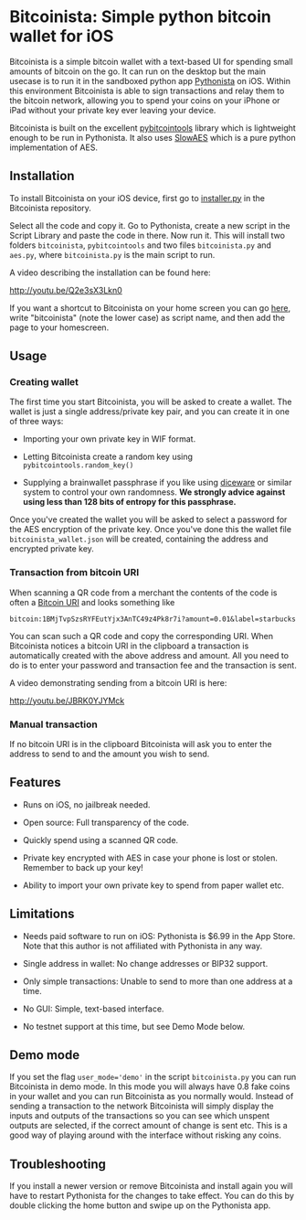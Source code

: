 # Bitcoinista: Simple python bitcoin wallet for iOS #

Bitcoinista is a simple bitcoin wallet with a text-based UI for spending small
amounts of bitcoin on the go. It can run on the desktop but the main usecase is
to run it in the sandboxed python app [Pythonista][] on iOS. Within this
environment Bitcoinista is able to sign transactions and relay them to the
bitcoin network, allowing you to spend your coins on your iPhone or iPad without
your private key ever leaving your device.

Bitcoinista is built on the excellent [pybitcointools][] library which is
lightweight enough to be run in Pythonista. It also uses [SlowAES][] which is a
pure python implementation of AES.

## Installation ##

To install Bitcoinista on your iOS device, first go to [installer.py][inst] in
the Bitcoinista repository.

Select all the code and copy it. Go to Pythonista, create a new script in the
Script Library and paste the code in there. Now run it. This will install two
folders `bitcoinista`, `pybitcointools` and two files `bitcoinista.py` and
`aes.py`, where `bitcoinista.py` is the main script to run.

A video describing the installation can be found here:

<http://youtu.be/Q2e3sX3Lkn0>

If you want a shortcut to Bitcoinista on your home screen you can go
[here][omzicon], write "bitcoinista" (note the lower case) as script name, and
then add the page to your homescreen.

## Usage ##

### Creating wallet ###

The first time you start Bitcoinista, you will be asked to create a wallet. The
wallet is just a single address/private key pair, and you can create it in one
of three ways:

* Importing your own private key in WIF format.

* Letting Bitcoinista create a random key using `pybitcointools.random_key()`

* Supplying a brainwallet passphrase if you like using [diceware][] or
  similar system to control your own randomness. **We strongly advice
  against using less than 128 bits of entropy for this passphrase.**

Once you've created the wallet you will be asked to select a password
for the AES encryption of the private key. Once you've done this the
wallet file `bitcoinista_wallet.json` will be created, containing the
address and encrypted private key.

### Transaction from bitcoin URI ###

When scanning a QR code from a merchant the contents of the code is
often a [Bitcoin URI][btcuri] and looks something like

    bitcoin:1BMjTvpSzsRYFEutYjx3AnTC49z4Pk8r7i?amount=0.01&label=starbucks

You can scan such a QR code and copy the corresponding URI. When
Bitcoinista notices a bitcoin URI in the clipboard a transaction is
automatically created with the above address and amount. All you need
to do is to enter your password and transaction fee and the
transaction is sent.

A video demonstrating sending from a bitcoin URI is here:

<http://youtu.be/JBRK0YJYMck>

### Manual transaction ###

If no bitcoin URI is in the clipboard Bitcoinista will ask you to
enter the address to send to and the amount you wish to send.

## Features ##

* Runs on iOS, no jailbreak needed.

* Open source: Full transparency of the code.

* Quickly spend using a scanned QR code.

* Private key encrypted with AES in case your phone is lost or
  stolen. Remember to back up your key!

* Ability to import your own private key to spend from paper wallet
  etc.

## Limitations ##

* Needs paid software to run on iOS: Pythonista is $6.99 in the App
  Store. Note that this author is not affiliated with Pythonista in
  any way.

* Single address in wallet: No change addresses or BIP32 support.

* Only simple transactions: Unable to send to more than one address at
  a time.

* No GUI: Simple, text-based interface.

* No testnet support at this time, but see Demo Mode below.

## Demo mode ##

If you set the flag `user_mode='demo'` in the script `bitcoinista.py`
you can run Bitcoinista in demo mode. In this mode you will always
have 0.8 fake coins in your wallet and you can run Bitcoinista as you
normally would. Instead of sending a transaction to the network
Bitcoinista will simply display the inputs and outputs of the
transactions so you can see which unspent outputs are selected, if the
correct amount of change is sent etc. This is a good way of playing
around with the interface without risking any coins.

## Troubleshooting ##

If you install a newer version or remove Bitcoinista and install again
you will have to restart Pythonista for the changes to take effect.
You can do this by double clicking the home button and swipe up on the
Pythonista app.


[btcuri]: https://github.com/bitcoin/bips/blob/master/bip-0021.mediawiki
[omzicon]: http://omz-software.com/pythonista/shortcut/
[pybitcointools]: https://github.com/vbuterin/pybitcointools
[pythonista]: http://www.omz-software.de/pythonista/
[slowaes]: https://code.google.com/p/slowaes/
[diceware]: http://world.std.com/~reinhold/diceware.html
[inst]: https://github.com/christianlundkvist/bitcoinista/blob/master/installer.py
